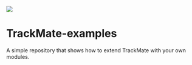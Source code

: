 [![](https://github.com/fiji/TrackMate-examples/actions/workflows/build-main.yml/badge.svg)](https://github.com/fiji/TrackMate-examples/actions/workflows/build-main.yml)

TrackMate-examples
==================

A simple repository that shows how to extend TrackMate with your own modules.
